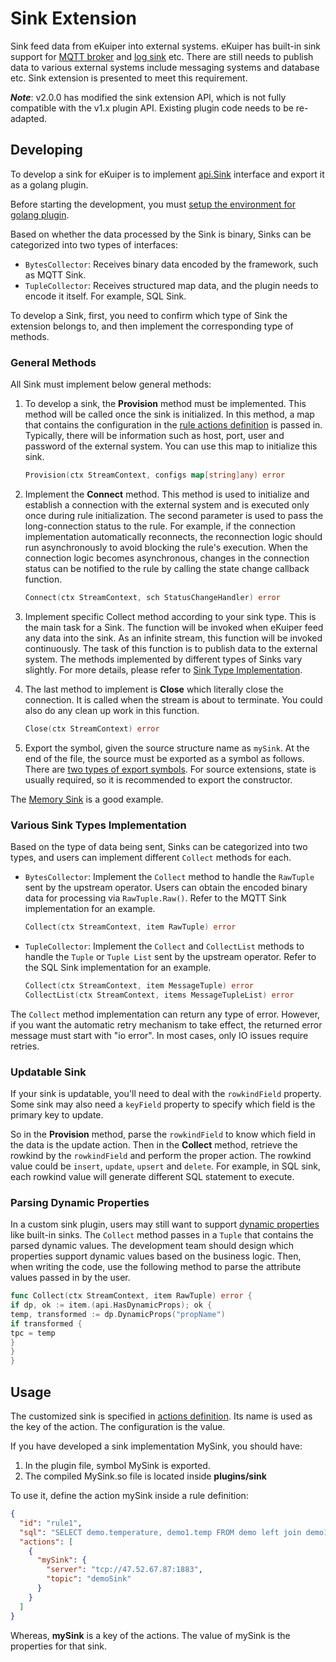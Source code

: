 # Sink Extension

Sink feed data from eKuiper into external systems. eKuiper has built-in sink support
for [MQTT broker](../../../guide/sinks/builtin/mqtt.md) and [log sink](../../../guide/sinks/builtin/log.md) etc. There
are still needs to publish data to various external systems include messaging systems and database etc. Sink extension
is presented to meet this requirement.

***Note***: v2.0.0 has modified the sink extension API, which is not fully compatible with the v1.x plugin API. Existing
plugin code needs to be re-adapted.

## Developing

To develop a sink for eKuiper is to
implement [api.Sink](https://github.com/lf-edge/ekuiper/blob/master/contract/api/sink.go) interface and export it as a
golang plugin.

Before starting the development, you
must [setup the environment for golang plugin](./overview.md#setup-the-plugin-developing-environment).

Based on whether the data processed by the Sink is binary, Sinks can be categorized into two types of interfaces:

- `BytesCollector`: Receives binary data encoded by the framework, such as MQTT Sink.
- `TupleCollector`: Receives structured map data, and the plugin needs to encode it itself. For example, SQL Sink.

To develop a Sink, first, you need to confirm which type of Sink the extension belongs to, and then implement the
corresponding type of methods.

### General Methods

All Sink must implement below general methods:

1. To develop a sink, the **Provision** method must be implemented. This method will be called once the sink is
   initialized. In this method, a map that contains the configuration in
   the [rule actions definition](../../../guide/sinks/overview.md) is passed in. Typically, there will be information
   such as host, port, user and password of the external system. You can use this map to initialize this sink.

    ```go
    Provision(ctx StreamContext, configs map[string]any) error
    ```

2. Implement the **Connect** method. This method is used to initialize and establish a connection with the external
   system and is executed only once during rule initialization. The second parameter is used to pass the long-connection
   status to the rule. For example, if the connection implementation automatically reconnects, the reconnection logic
   should run asynchronously to avoid blocking the rule's execution. When the connection logic becomes asynchronous,
   changes in the connection status can be notified to the rule by calling the state change callback function.

    ```go
    Connect(ctx StreamContext, sch StatusChangeHandler) error
    ```

3. Implement specific Collect method according to your sink type. This is the main task for a Sink. The function will be
   invoked when eKuiper feed any data into the sink. As an infinite stream, this function will be invoked continuously.
   The task of this function is to publish data to the external system. The methods implemented by different types of
   Sinks vary slightly. For more details, please refer
   to [Sink Type Implementation](#various-sink-types-implementation).

4. The last method to implement is **Close** which literally close the connection. It is called when the stream is about
   to terminate. You could also do any clean up work in this function.

   ```go
   Close(ctx StreamContext) error
   ```

5. Export the symbol, given the source structure name as `mySink`. At the end of the file, the source must be exported
   as a symbol as follows. There are [two types of export symbols](./overview.md#plugin-development). For source
   extensions, state is usually required, so it is recommended to export the constructor.

The [Memory Sink](https://github.com/lf-edge/ekuiper/blob/master/extensions/sinks/memory/memory.go) is a good example.

### Various Sink Types Implementation

Based on the type of data being sent, Sinks can be categorized into two types, and users can implement
different `Collect` methods for each.

- `BytesCollector`: Implement the `Collect` method to handle the `RawTuple` sent by the upstream operator. Users can
  obtain the encoded binary data for processing via `RawTuple.Raw()`. Refer to the MQTT Sink implementation for an
  example.

    ```go
    Collect(ctx StreamContext, item RawTuple) error
    ```

- `TupleCollector`: Implement the `Collect` and `CollectList` methods to handle the `Tuple` or `Tuple List` sent by the
  upstream operator. Refer to the SQL Sink implementation for an example.

  ```go
  Collect(ctx StreamContext, item MessageTuple) error
  CollectList(ctx StreamContext, items MessageTupleList) error
  ```

The `Collect` method implementation can return any type of error. However, if you want the automatic retry mechanism to
take effect, the returned error message must start with "io error". In most cases, only IO issues require retries.

### Updatable Sink

If your sink is updatable, you'll need to deal with the `rowkindField` property. Some sink may also need a `keyField`
property to specify which field is the primary key to update.

So in the **Provision** method, parse the `rowkindField` to know which field in the data is the update action. Then in
the
**Collect** method, retrieve the rowkind by the `rowkindField` and perform the proper action. The rowkind value could
be `insert`, `update`, `upsert` and `delete`. For example, in SQL sink, each rowkind value will generate different SQL
statement to execute.

### Parsing Dynamic Properties

In a custom sink plugin, users may still want to
support [dynamic properties](../../../guide/sinks/overview.md#dynamic-properties) like built-in sinks. The `Collect`
method passes in a `Tuple` that contains the parsed dynamic values. The development team should design which properties
support dynamic values based on the business logic. Then, when writing the code, use the following method to parse the
attribute values passed in by the user.

```go
func Collect(ctx StreamContext, item RawTuple) error {
if dp, ok := item.(api.HasDynamicProps); ok {
temp, transformed := dp.DynamicProps("propName")
if transformed {
tpc = temp
}
}
}
```

## Usage

The customized sink is specified in [actions definition](../../../guide/sinks/overview.md). Its name is used as the key of the action. The configuration is the value.

If you have developed a sink implementation MySink, you should have:

1. In the plugin file, symbol MySink is exported.
2. The compiled MySink.so file is located inside **plugins/sink**

To use it, define the action mySink inside a rule definition:

```json
{
  "id": "rule1",
  "sql": "SELECT demo.temperature, demo1.temp FROM demo left join demo1 on demo.timestamp = demo1.timestamp where demo.temperature > demo1.temp GROUP BY demo.temperature, HOPPINGWINDOW(ss, 20, 10)",
  "actions": [
    {
      "mySink": {
        "server": "tcp://47.52.67.87:1883",
        "topic": "demoSink"
      }
    }
  ]
}
```

Whereas, **mySink** is a key of the actions. The value of mySink is the properties for that sink.
